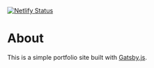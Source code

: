 [![Netlify Status](https://api.netlify.com/api/v1/badges/b8e0da76-2150-4ca6-98f5-bdaa3528d7b1/deploy-status)](https://app.netlify.com/sites/john-kaeser/deploys)

# About

This is a simple portfolio site built with [Gatsby.js](https://www.gatsbyjs.org/).
